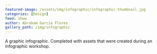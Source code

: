```yaml
---
featured-image: /assets/img/infographic/infographic-thumbnail.jpg
categories: [Design]
feed: show
author: Abraham Garcia Flores
gallery_path: /img/infographic
---
```


A graphic infographic. Completed with assets that were created during an infographic workshop. 